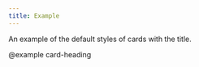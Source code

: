 ```yaml
---
title: Example
---
```


An example of the default styles of cards with the title.

@example card-heading
